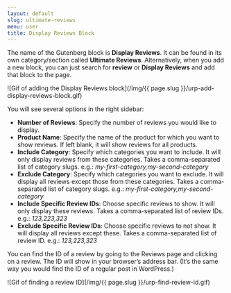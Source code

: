 ```yaml
---
layout: default
slug: ultimate-reviews
menu: user
title: Display Reviews Block
---
```

The name of the Gutenberg block is **Display Reviews**. It can be found in its own category/section called **Ultimate Reviews**. Alternatively, when you add a new block, you can just search for **review** or **Display Reviews** and add that block to the page.

![Gif of adding the Display Reviews block](/img/{{ page.slug }}/urp-add-display-reviews-block.gif)

You will see several options in the right sidebar:

- **Number of Reviews**: Specify the number of reviews you would like to display.
- **Product Name**: Specify the name of the product for which you want to show reviews. If left blank, it will show reviews for all products.
- **Include Category**: Specify which categories you want to include. It will only display reviews from these categories. Takes a comma-separated list of category slugs. e.g.: *my-first-category,my-second-category*
- **Exclude Category**: Specify which categories you want to exclude. It will display all reviews except those from these categories. Takes a comma-separated list of category slugs. e.g.: *my-first-category,my-second-category*
- **Include Specific Review IDs**: Choose specific reviews to show. It will only display these reviews. Takes a comma-separated list of review IDs. e.g.: *123,223,323*
- **Exclude Specific Review IDs**: Choose specific reviews to not show. It will display all reviews except these. Takes a comma-separated list of review ID. e.g.: *123,223,323*

You can find the ID of a review by going to the Reviews page and clicking on a review. The ID will show in your browser’s address bar. (It’s the same way you would find the ID of a regular post in WordPress.)

![Gif of finding a review ID](/img/{{ page.slug }}/urp-find-review-id.gif)